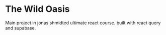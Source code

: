 # The Wild Oasis

Main project in jonas shmidted ultimate react course. built with react query and supabase.
